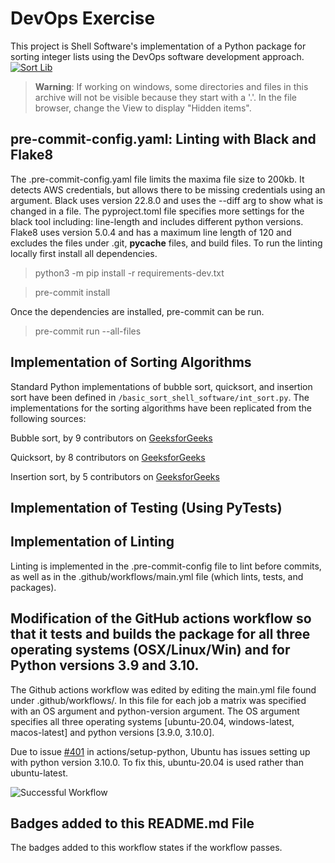 # DevOps Exercise

This project is Shell Software's implementation of a Python package for sorting integer 
lists using the DevOps software development approach.
[![Sort Lib](https://github.com/lak67/Homework5-COS397/actions/workflows/main.yml/badge.svg)](https://github.com/lak67/Homework5-COS397/actions/workflows/main.yml)
> **Warning**: If working on windows, some directories and files in this archive
will not be visible because they start with a '.'. In the file browser, change 
the View to display "Hidden items".

## pre-commit-config.yaml: Linting with Black and Flake8
The .pre-commit-config.yaml file limits the maxima file size to 200kb. It detects AWS credentials, but allows there to be missing credentials using an argument. Black uses version 22.8.0 and uses the --diff arg to show what is changed in a file. The pyproject.toml file specifies more settings for the black tool including: line-length and includes different python versions. Flake8 uses version 5.0.4 and has a maximum line length of 120 and excludes the files under .git, __pycache__ files, and build files. 
To run the linting locally first install all dependencies.
> python3 -m pip install -r requirements-dev.txt

> pre-commit install 

Once the dependencies are installed, pre-commit can be run. 
> pre-commit run --all-files

## Implementation of Sorting Algorithms
Standard Python implementations of bubble sort, quicksort, and insertion sort have been defined in `/basic_sort_shell_software/int_sort.py`. The implementations for the sorting algorithms have been replicated from the following sources:

Bubble sort, by 9 contributors on [GeeksforGeeks](https://www.geeksforgeeks.org/python-program-for-bubble-sort/)

Quicksort, by 8 contributors on [GeeksforGeeks](https://www.geeksforgeeks.org/python-program-for-quicksort/)

Insertion sort, by 5 contributors on [GeeksforGeeks](https://www.geeksforgeeks.org/python-program-for-insertion-sort/)

## Implementation of Testing (Using PyTests)

## Implementation of Linting

Linting is implemented in the .pre-commit-config file to lint before commits, as well as in the .github/workflows/main.yml file (which lints, tests, and packages).

## Modification of the GitHub actions workflow so that it tests and builds the package for all three operating systems (OSX/Linux/Win) and for Python versions 3.9 and 3.10.

The Github actions workflow was edited by editing the main.yml file found under .github/workflows/. In this file for each job a matrix was specified with an OS argument and python-version argument. The OS argument specifies all three operating systems [ubuntu-20.04, windows-latest, macos-latest] and python versions [3.9.0, 3.10.0].

Due to issue [#401](https://github.com/actions/setup-python/issues/401) in actions/setup-python, Ubuntu has issues setting up with python version 3.10.0. To fix this, ubuntu-20.04 is used rather than ubuntu-latest. 

![Successful Workflow](https://mcusercontent.com/6310a52cdfd4835b6f5b53169/images/a038ffe4-7c12-10b3-5a6f-edb7adaa72dd.png)
## Badges added to this README.md File
The badges added to this workflow states if the workflow passes. 


